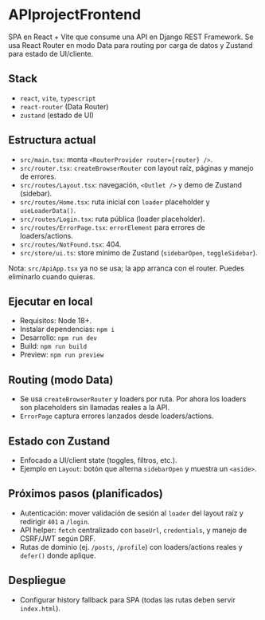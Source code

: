 # APIprojectFrontend

SPA en React + Vite que consume una API en Django REST Framework. Se usa React Router en modo Data para routing por carga de datos y Zustand para estado de UI/cliente.

## Stack
- `react`, `vite`, `typescript`
- `react-router` (Data Router)
- `zustand` (estado de UI)

## Estructura actual
- `src/main.tsx`: monta `<RouterProvider router={router} />`.
- `src/router.tsx`: `createBrowserRouter` con layout raíz, páginas y manejo de errores.
- `src/routes/Layout.tsx`: navegación, `<Outlet />` y demo de Zustand (sidebar).
- `src/routes/Home.tsx`: ruta inicial con `loader` placeholder y `useLoaderData()`.
- `src/routes/Login.tsx`: ruta pública (loader placeholder).
- `src/routes/ErrorPage.tsx`: `errorElement` para errores de loaders/actions.
- `src/routes/NotFound.tsx`: 404.
- `src/store/ui.ts`: store mínimo de Zustand (`sidebarOpen`, `toggleSidebar`).

Nota: `src/ApiApp.tsx` ya no se usa; la app arranca con el router. Puedes eliminarlo cuando quieras.

## Ejecutar en local
- Requisitos: Node 18+.
- Instalar dependencias: `npm i`
- Desarrollo: `npm run dev`
- Build: `npm run build`
- Preview: `npm run preview`

## Routing (modo Data)
- Se usa `createBrowserRouter` y loaders por ruta. Por ahora los loaders son placeholders sin llamadas reales a la API.
- `ErrorPage` captura errores lanzados desde loaders/actions.

## Estado con Zustand
- Enfocado a UI/client state (toggles, filtros, etc.).
- Ejemplo en `Layout`: botón que alterna `sidebarOpen` y muestra un `<aside>`.

## Próximos pasos (planificados)
- Autenticación: mover validación de sesión al `loader` del layout raíz y redirigir `401` a `/login`.
- API helper: `fetch` centralizado con `baseUrl`, `credentials`, y manejo de CSRF/JWT según DRF.
- Rutas de dominio (ej. `/posts`, `/profile`) con loaders/actions reales y `defer()` donde aplique.

## Despliegue
- Configurar history fallback para SPA (todas las rutas deben servir `index.html`).
